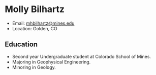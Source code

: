 # Molly Bilhartz
- Email: mhbilhartz@mines.edu
- Location: Golden, CO

## Education
- Second year Undergraduate student at Colorado School of Mines.
- Majoring in Geophysical Engineering.
- Minoring in Geology.
